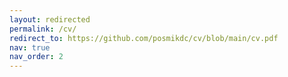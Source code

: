```yaml
---
layout: redirected
permalink: /cv/
redirect_to: https://github.com/posmikdc/cv/blob/main/cv.pdf
nav: true
nav_order: 2
---
```

